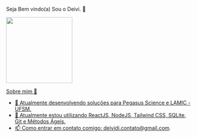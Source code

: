 Seja Bem vindo(a) Sou o Deivi. 👋

<div>
<a href="https://github.com/DeividiJaeger">
<img loading="lazy" height="180em" src="https://github-readme-stats.vercel.app/api/top-langs/?username=DeividiJaeger&layout=compact&langs_count=7&theme=dracula"/>
 
Sobre mim 🦾
- 🔭 Atualmente desenvolvendo soluções para Pegasus Science e LAMIC - UFSM.
- 🌱 Atualmente estou utilizando ReactJS, NodeJS, Tailwind CSS, SQLite, Git e Métodos Ágeis.
- 📫 Como entrar em contato comigo: deividi.contato@gmail.com.
